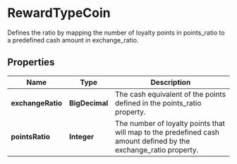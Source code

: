 

# RewardTypeCoin

Defines the ratio by mapping the number of loyalty points in points_ratio to a predefined cash amount in exchange_ratio.

## Properties

| Name | Type | Description |
|------------ | ------------- | ------------- |
|**exchangeRatio** | **BigDecimal** | The cash equivalent of the points defined in the points_ratio property. |
|**pointsRatio** | **Integer** | The number of loyalty points that will map to the predefined cash amount defined by the exchange_ratio property. |



